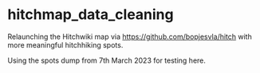 # hitchmap_data_cleaning
Relaunching the Hitchwiki map via https://github.com/bopjesvla/hitch with more meaningful hitchhiking spots.

Using the spots dump from 7th March 2023 for testing here.
